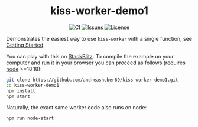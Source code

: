 <h1 align="center">kiss-worker-demo1</h1>
<p align="center">
  <a href="https://github.com/andreashuber69/kiss-worker-demo1/actions/workflows/ci.yml">
    <img src="https://github.com/andreashuber69/kiss-worker-demo1/actions/workflows/ci.yml/badge.svg" alt="CI">
  </a>
  <a href="https://github.com/andreashuber69/kiss-worker-demo1/issues">
    <img src="https://img.shields.io/github/issues-raw/andreashuber69/kiss-worker-demo1.svg" alt="Issues">
  </a>
  <a href="https://github.com/andreashuber69/kiss-worker-demo1/blob/develop/LICENSE">
    <img src="https://img.shields.io/github/license/andreashuber69/kiss-worker-demo1.svg" alt="License">
  </a>
</p>

Demonstrates the easiest way to use `kiss-worker` with a single function, see
[Getting Started](https://www.npmjs.com/package/kiss-worker#example-1-single-function).

You can play with this on [StackBlitz](https://stackblitz.com/~/github.com/andreashuber69/kiss-worker-demo1). To compile
the example on your computer and run it in your browser you can proceed as follows (requires
[node](https://nodejs.org/en/download) >=18.18):

```bash
git clone https://github.com/andreashuber69/kiss-worker-demo1.git
cd kiss-worker-demo1
npm install
npm start
```

Naturally, the exact same worker code also runs on node:

```bash
npm run node-start
```
